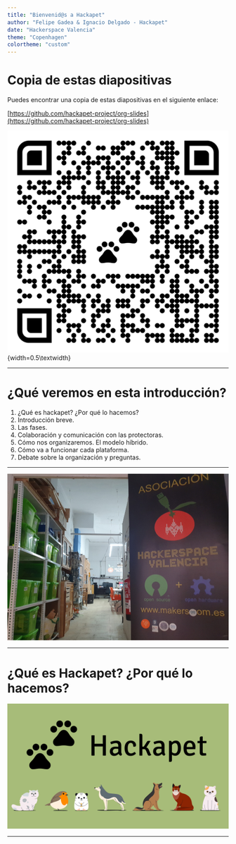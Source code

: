 ```yaml
---
title: "Bienvenid@s a Hackapet"
author: "Felipe Gadea & Ignacio Delgado - Hackapet"
date: "Hackerspace Valencia"
theme: "Copenhagen"
colortheme: "custom" 
---
```


# Copia de estas diapositivas

Puedes encontrar una copia de estas diapositivas en el siguiente enlace:

[https://github.com/hackapet-project/org-slides](https://github.com/hackapet-project/org-slides)

![](images/qr-slides.png){width=0.5\textwidth}

---

# ¿Qué veremos en esta introducción?

1. ¿Qué es hackapet? ¿Por qué lo hacemos?
2. Introducción breve.
3. Las fases.
4. Colaboración y comunicación con las protectoras.
5. Cómo nos organizaremos. El modelo híbrido.
6. Cómo va a funcionar cada plataforma.
7. Debate sobre la organización y preguntas.

---

![](./images/hackerspace-valencia.jpg)

---

# ¿Qué es Hackapet? ¿Por qué lo hacemos?

![](./images/hackapet-wallpaper.png)

---
